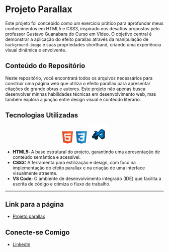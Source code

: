 # Projeto Parallax

Este projeto foi concebido como um exercício prático para aprofundar meus conhecimentos em HTML5 e CSS3, inspirado nos desafios propostos pelo professor Gustavo Guanabara do Curso em Vídeo. O objetivo central é demonstrar a aplicação do efeito parallax através da manipulação de `background-image` e suas propriedades shorthand, criando uma experiência visual dinâmica e envolvente.

## Conteúdo do Repositório

Neste repositório, você encontrará todos os arquivos necessários para construir uma página web que utiliza o efeito parallax para apresentar citações de grande obras e autores. Este projeto não apenas busca desenvolver minhas habilidades técnicas em desenvolvimento web, mas também explora a junção entre design visual e conteúdo literário.

## Tecnologias Utilizadas

<p align="center">
  <img src="https://raw.githubusercontent.com/devicons/devicon/master/icons/html5/html5-original.svg" alt="HTML5" width="40" height="40" title="HTML5">
  <img src="https://raw.githubusercontent.com/devicons/devicon/master/icons/css3/css3-original.svg" alt="CSS3" width="40" height="40" title="CSS3">
  <img src="https://raw.githubusercontent.com/vscode-icons/vscode-icons/master/images/logo@3x.png" alt="VS Code" width="60" height="60" title="VS Code">
</p>

* **HTML5:** A base estrutural do projeto, garantindo uma apresentação de conteúdo semântica e acessível.
* **CSS3:** A ferramenta para estilização e design, com foco na implementação do efeito parallax e na criação de uma interface visualmente atraente.
* **VS Code:** O ambiente de desenvolvimento integrado (IDE) que facilita a escrita de código e otimiza o fluxo de trabalho.

---

## Link para a página

* [Projeto parallax](https://joaomiranda01.github.io/projeto-cordel/)

## Conecte-se Comigo

* [LinkedIn](https://www.linkedin.com/in/joão-victor-praxedes-de-miranda-189246354)
